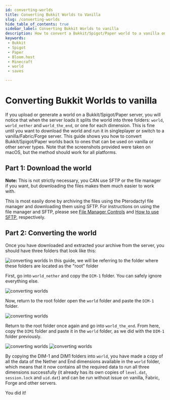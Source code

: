 ```yaml
---
id: converting-worlds
title: Converting Bukkit Worlds to Vanilla
slug: /converting-worlds
hide_table_of_contents: true
sidebar_label: Converting Bukkit Worlds to vanilla
description: How to convert a Bukkit/Spigot/Paper world to a vanilla one
keywords:
 - Bukkit
 - Spigot
 - Paper
 - Bloom.host
 - Minecraft
 - world
 - saves

---
```


# Converting Bukkit Worlds to vanilla
If you upload or generate a world on a Bukkit/Spigot/Paper server, you will notice that when the server loads it splits the world into three folders: `world`, `world_nether` and `world_the_end`, or one for each dimension. This is fine until you want to download the world and run it in singleplayer or switch to a vanilla/Fabric/Forge server. This guide shows you how to convert Bukkit/Spigot/Paper worlds back to ones that can be used on vanilla or other server types. Note that the screenshots provided were taken on macOS, but the method should work for all platforms.

## Part 1: Download the world
**Note:** This is not strictly necessary, you CAN use SFTP or the file manager if you want, but downloading the files makes them much easier to work with.

This is most easily done by archiving the files using the Pterodactyl file manager and downloading them using SFTP. For instructions on using the file manager and SFTP, please see [File Manager Controls](https://docs.bloom.host/file-manager-controls/) and [How to use SFTP](https://docs.bloom.host/sftp/), respectively.

## Part 2: Converting the world

Once you have downloaded and extracted your archive from the server, you should have three folders that look like  this:

![converting worlds](/running_a_server/converting_worlds/1.png)
In this guide, we will be referring to the folder where these folders are located as the "root" folder

First, go into `world_nether` and copy the `DIM-1` folder. You can safely ignore everything else.

![converting worlds](/running_a_server/converting_worlds/2.png)

Now, return to the root folder open the `world` folder and paste the `DIM-1` folder.

![converting worlds](/running_a_server/converting_worlds/3.png)

Return to the root folder once again and go into `world_the_end`. From here, copy the `DIM1` folder and paste it in the `world` folder, as we did with the `DIM-1` folder previously.

![converting worlds](/running_a_server/converting_worlds/4.png)
![converting worlds](/running_a_server/converting_worlds/5.png)

By copying the DIM-1 and DIM1 folders into `world`, you have made a copy of all the data of the Nether and End dimensions available in the `world` folder, which means that it now contains all the required data to run all three dimensions successfully (it already has its own copies of `level.dat`, `session.lock` and `uid.dat`) and can be run without issue on vanilla, Fabric, Forge and other servers. 

You did it!
